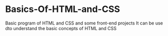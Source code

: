 # Basics-Of-HTML-and-CSS
Basic program of HTML and CSS and some front-end projects
It can be use dto understand the basic concepts of HTML and CSS
